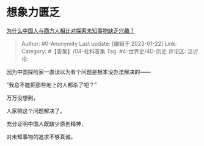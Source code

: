 # 想象力匮乏
[为什么中国人与西方人相比对探索未知事物缺乏兴趣？](https://www.zhihu.com/question/578902615/answer/2854309810)

> Author: #0-Anonymity
> Last update: [编辑于 2023-01-22]
> Link:
> Category: #【答集】/04-社科答集
> Tag: #4-世界史/4D-历史
> 评论区:
> 泛讨论:

因为中国探险家一直误以为有个问题是根本没办法解决的——

“我总不能把那些地上的人都杀了吧？”

万万没想到，

人家把这个问题解决了。

充分证明中国人既缺少原创精神，

对未知事物的追求不够真诚。
